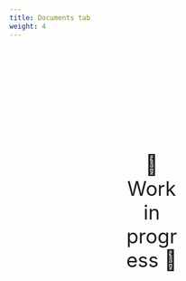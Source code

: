 ```yaml
---
title: Documents tab
weight: 4
---
```

<div style="text-align: center; font-size:2.5em;margin: 200px;">🚧 Work in progress 🚧</div>